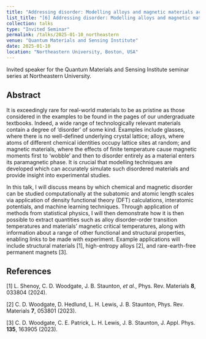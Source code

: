 ```yaml
---
title: "Addressing disorder: Modelling alloys and magnetic materials across length scales"
list_title: "[6] Addressing disorder: Modelling alloys and magnetic materials across length scales"
collection: talks
type: "Invited Seminar"
permalink: /talks/2025-01-10_northeastern
venue: "Quantum Materials and Sensing Institute"
date: 2025-01-10
location: "Northeastern University, Boston, USA"
---
```


Invited speaker for the Quantum Materials and Sensing Institute seminar series at Northeastern University.

<h2>Abstract</h2>
It is exceedingly rare for real-world materials to be as pristine as those considered in the examples to be found in the pages of our undergraduate textbooks. Indeed, a wide range of technologically relevant materials contain a degree of ‘disorder’ of some kind.  Examples include glasses, where there is no well-defined underlying crystal lattice; alloys, where atoms of different chemical identities occupy lattice sites at random; and magnetic materials, where the effects of finite temperature cause magnetic moments first to ‘wobble’ and then to disorder entirely as a material enters its paramagnetic phase.  It is crucial that modelling techniques are developed which can accurately simulate such disordered materials and provide insight into experimental studies.

In this talk, I will discuss means by which chemical and magnetic disorder can be studied computationally at the subatomic and atomic length scales via application of density functional theory (DFT) calculations, interatomic potentials, and machine learning techniques. Through application of methods from statistical physics, I will then demonstrate how it is then possible to extract quantities such as alloy disorder-order transition temperatures and materials’ magnetic critical temperatures, along with information about a range of other functional and structural properties, enabling links to be made with experiment. Example applications will include structural materials [1], high-entropy alloys [2], and rare-earth-free permanent magnets [3].

<h2>References</h2>
[1] L. Shenoy, C. D. Woodgate, J. B. Staunton, <i>et al.</i>, Phys. Rev. Materials <b>8</b>, 033804 (2024).

[2] C. D. Woodgate, D. Hedlund, L. H. Lewis, J. B. Staunton, Phys. Rev. Materials <b>7</b>, 053801 (2023).

[3] C. D. Woodgate, C. E. Patrick, L. H. Lewis, J. B. Staunton, J. Appl. Phys. <b>135</b>, 163905 (2023).

